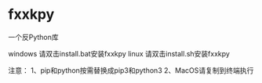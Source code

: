 # fxxkpy
一个反Python库


<!-- 在与setup.py同级目录下，使用python的命令:
```bash
python setup.py sdist bdist_wheel
```
这样我们就能跟看到setup.py文件夹下面多了一个build文件夹，打开就能看到我们的生成的.whl文件了。我们可以尝试用pip安装这个包。 -->

windows 请双击install.bat安装fxxkpy
linux 请双击install.sh安装fxxkpy

注意：
1、pip和python按需替换成pip3和python3
2、MacOS请复制到终端执行
